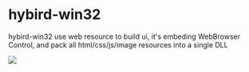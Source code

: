 # hybird-win32

hybird-win32 use web resource to build ui, it's embeding WebBrowser Control, and pack all html/css/js/image resources into a single DLL

![](http://blog.uxfork.cn/images/hybird-win32.png)
